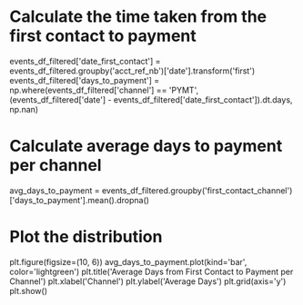 # Calculate the time taken from the first contact to payment
events_df_filtered['date_first_contact'] = events_df_filtered.groupby('acct_ref_nb')['date'].transform('first')
events_df_filtered['days_to_payment'] = np.where(events_df_filtered['channel'] == 'PYMT', 
                                                (events_df_filtered['date'] - events_df_filtered['date_first_contact']).dt.days, 
                                                np.nan)

# Calculate average days to payment per channel
avg_days_to_payment = events_df_filtered.groupby('first_contact_channel')['days_to_payment'].mean().dropna()

# Plot the distribution
plt.figure(figsize=(10, 6))
avg_days_to_payment.plot(kind='bar', color='lightgreen')
plt.title('Average Days from First Contact to Payment per Channel')
plt.xlabel('Channel')
plt.ylabel('Average Days')
plt.grid(axis='y')
plt.show()
